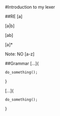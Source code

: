 #Introduction to my lexer

##RE
[a]

[a|b]

[ab]

[a]*

Note: NO [a-z]

##Grammar
[...]{

	do_something();
	
}

[...]{

	do_something();
	
}
